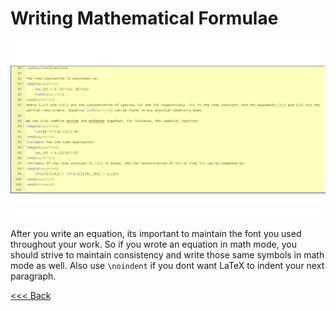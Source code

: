 # Writing Mathematical Formulae

![soln3](/images/soln3.png)

After you write an equation, its important to maintain the font you used throughout your work. So if you wrote an equation in math mode, you should strive to maintain consistency and write those same symbols in math mode as well. Also use `\noindent` if you dont want LaTeX to indent your next paragraph.

[<<< Back](math.md)
